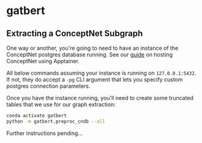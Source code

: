 # gatbert

## Extracting a ConceptNet Subgraph

One way or another, you're going to need to have an instance of the ConceptNet postgres database running.
See our [guide](https://github.com/UF-NLPC-Lab/Guides/tree/main/conceptnet) on hosting ConceptNet using Apptainer.

All below commands assuming your instance is running on `127.0.0.1:5432`.
If not, they do accept a `-pg` CLI argument that lets you specify custom postgres connection parameters.

Once you have the instance running, you'll need to create some truncated tables that we use for our graph extraction:
```bash
conda activate gatbert
python -m gatbert.preproc_cndb --all
```

Further instructions pending...
